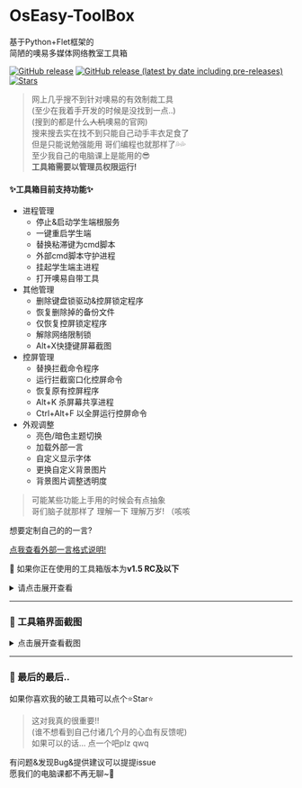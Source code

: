 # OsEasy-ToolBox

基于Python+Flet框架的   
简陋的噢易多媒体网络教室工具箱  

[![GitHub release](https://img.shields.io/github/release/ZiHaoSaMa66/OsEasy-ToolBox.svg?color=green)](https://github.com/ZiHaoSaMa66/OsEasy-ToolBox/releases)
[![GitHub release (latest by date including pre-releases)](https://img.shields.io/github/v/release/ZiHaoSaMa66/OsEasy-ToolBox?include_prereleases&color=orange)](https://github.com/ZiHaoSaMa66/OsEasy-ToolBox/releases)
[![Stars](https://img.shields.io/github/stars/ZiHaoSaMa66/OsEasy-ToolBox.svg?color=yellow)](https://github.com/ZiHaoSaMa66/OsEasy-ToolBox/stargazers)

> 网上几乎搜不到针对噢易的有效制裁工具     
> (至少在我着手开发的时候是没找到一点..)     
> (搜到的都是什么~~人机~~噢易的官网)    
> 搜来搜去实在找不到只能自己动手丰衣足食了    
> 但是只能说勉强能用 哥们编程也就那样了💦💦    
> 至少我自己的电脑课上是能用的😎    
> **工具箱需要以管理员权限运行!**     

#### ✨工具箱目前支持功能✨
- 进程管理
  - 停止&启动学生端根服务
  - 一键重启学生端
  - 替换粘滞键为cmd脚本
  - 外部cmd脚本守护进程
  - 挂起学生端主进程
  - 打开噢易自带工具
- 其他管理
  - 删除键盘锁驱动&控屏锁定程序
  - 恢复删除掉的备份文件
  - 仅恢复控屏锁定程序
  - 解除网络限制锁
  - Alt+X快捷键屏幕截图
- 控屏管理
  - 替换拦截命令程序
  - 运行拦截窗口化控屏命令
  - 恢复原有控屏程序
  - Alt+K 杀屏幕共享进程
  - Ctrl+Alt+F 以全屏运行控屏命令
- 外观调整
  - 亮色/暗色主题切换
  - 加载外部一言
  - 自定义显示字体
  - 更换自定义背景图片
  - 背景图片调整透明度

> 可能某些功能上手用的时候会有点抽象     
> 哥们脑子就那样了 理解一下 理解万岁! （咳咳     

想要定制自己的的一言?   

[点我查看外部一言格式说明!](https://github.com/ZiHaoSaMa66/OsEasy-ToolBox/blob/main/外部一言格式说明.md)


🤔 如果你正在使用的工具箱版本为**v1.5 RC及以下**
<details>
<summary>请点击展开查看</summary>

工具箱内有一个启动输入动态密码环节   
动态密码为电脑的**时间+日期**   
🌰 举个例子:   
假设现在的时间是``2023/11/23 9:02``  
则动态密码为 ``090220231123``    
**若剩余输入密码次数归0**   
**将会触发蓝屏惩罚**   
> ~~可以把工具箱丢留给下一个人~~  
> ~~没准Ta就触发蓝屏惩罚了~~😉   

要是懒得输入密码  
或者是想要将工具箱分享给你的好同学们   
也可以下载无密码版本的  
> ~~只是可能会少一点坑人的乐趣~~ 🤫(咳咳)

</details>

----

### 👀 工具箱界面截图   
<details>
<summary>点击展开查看截图</summary>
  
![屏幕截图 2023-12-22 222946](https://github.com/ZiHaoSaMa66/OsEasy-ToolBox/assets/134737096/59f30333-b361-4b93-b6e8-37c65df228b2)

![屏幕截图 2023-12-22 223003](https://github.com/ZiHaoSaMa66/OsEasy-ToolBox/assets/134737096/0168a6fb-16aa-428b-bf9b-6063d1623db3)

![屏幕截图 2023-12-22 223014](https://github.com/ZiHaoSaMa66/OsEasy-ToolBox/assets/134737096/08450c03-d93d-434c-881e-2d91d8aa2b13)

![屏幕截图 2023-12-22 223021](https://github.com/ZiHaoSaMa66/OsEasy-ToolBox/assets/134737096/660f4f86-b8a4-4173-87e6-9fcf5cedd052)


</details>

----

### 🌈 最后的最后..
如果你喜欢我的破工具箱可以点个⭐Star⭐   

> 这对我真的很重要!!    
> (谁不想看到自己付诸几个月的心血有反馈呢)     
> 如果可以的话... 点一个吧plz qwq     

有问题&发现Bug&提供建议可以提提issue     
愿我们的电脑课都不再无聊~🥳   
